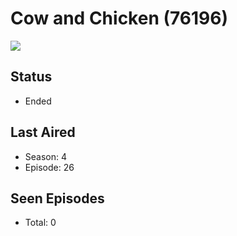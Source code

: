 # Cow and Chicken (76196)

<img src="https://dg31sz3gwrwan.cloudfront.net/poster/76196/1257408-0-optimized.jpg" />

## Status
* Ended
## Last Aired
* Season: 4
* Episode: 26
## Seen Episodes
* Total: 0
